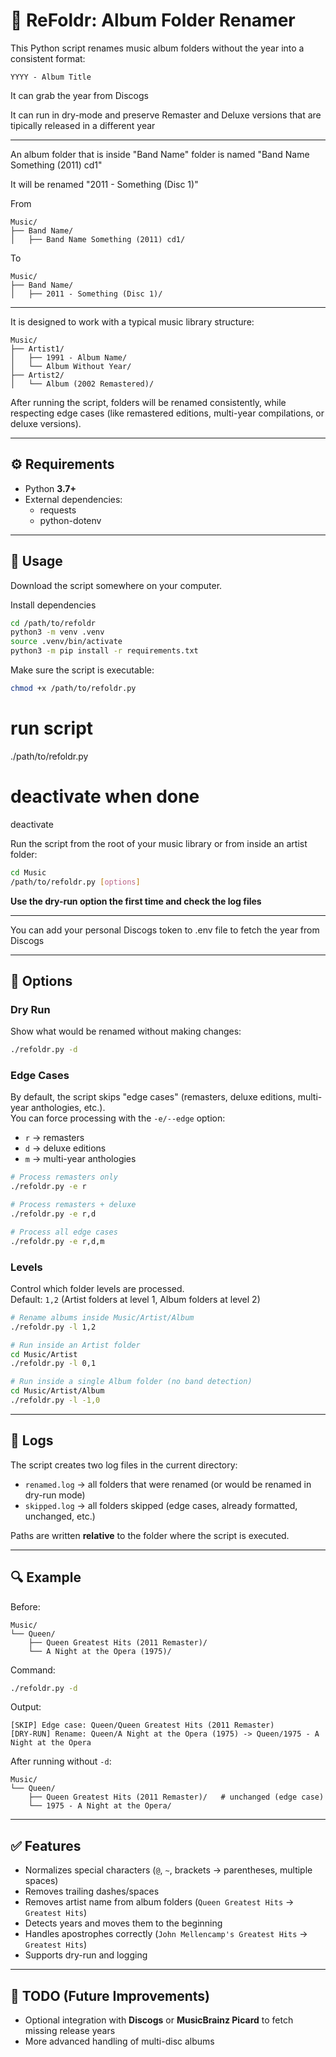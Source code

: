 # 📀 ReFoldr: Album Folder Renamer

This Python script renames music album folders without the year into a consistent format:

```
YYYY - Album Title
```

It can grab the year from Discogs

It can run in dry-mode and preserve Remaster and Deluxe versions that are tipically released in a different year

---

An album folder that is inside "Band Name" folder is named "Band Name Something (2011) cd1"

It will be renamed "2011 - Something (Disc 1)"

From

```
Music/
├── Band Name/
│   ├── Band Name Something (2011) cd1/
```

To 

```
Music/
├── Band Name/
│   ├── 2011 - Something (Disc 1)/
```

---

It is designed to work with a typical music library structure:

```
Music/
├── Artist1/
│   ├── 1991 - Album Name/
│   └── Album Without Year/
├── Artist2/
│   └── Album (2002 Remastered)/
```

After running the script, folders will be renamed consistently, while respecting edge cases (like remastered editions, multi-year compilations, or deluxe versions).

---

## ⚙️ Requirements

- Python **3.7+**
- External dependencies:
    - requests
    - python-dotenv
---

## 🚀 Usage

Download the script somewhere on your computer.

Install dependencies

```bash
cd /path/to/refoldr
python3 -m venv .venv
source .venv/bin/activate
python3 -m pip install -r requirements.txt
```
Make sure the script is executable:

```bash
chmod +x /path/to/refoldr.py
```

# run script
./path/to/refoldr.py

# deactivate when done
deactivate


Run the script from the root of your music library or from inside an artist folder:

```bash
cd Music
/path/to/refoldr.py [options]
```

**Use the dry-run option the first time and check the log files**

---

You can add your personal Discogs token to .env file to fetch the year from Discogs

---

## 📌 Options

### **Dry Run**
Show what would be renamed without making changes:

```bash
./refoldr.py -d
```

### **Edge Cases**
By default, the script skips "edge cases" (remasters, deluxe editions, multi-year anthologies, etc.).  
You can force processing with the `-e/--edge` option:

- `r` → remasters
- `d` → deluxe editions
- `m` → multi-year anthologies

```bash
# Process remasters only
./refoldr.py -e r

# Process remasters + deluxe
./refoldr.py -e r,d

# Process all edge cases
./refoldr.py -e r,d,m
```

### **Levels**
Control which folder levels are processed.  
Default: `1,2` (Artist folders at level 1, Album folders at level 2)

```bash
# Rename albums inside Music/Artist/Album
./refoldr.py -l 1,2

# Run inside an Artist folder
cd Music/Artist
./refoldr.py -l 0,1

# Run inside a single Album folder (no band detection)
cd Music/Artist/Album
./refoldr.py -l -1,0
```

---

## 📜 Logs

The script creates two log files in the current directory:

- `renamed.log` → all folders that were renamed (or would be renamed in dry-run mode)
- `skipped.log` → all folders skipped (edge cases, already formatted, unchanged, etc.)

Paths are written **relative** to the folder where the script is executed.

---

## 🔍 Example

Before:

```
Music/
└── Queen/
    ├── Queen Greatest Hits (2011 Remaster)/
    └── A Night at the Opera (1975)/
```

Command:

```bash
./refoldr.py -d
```

Output:

```
[SKIP] Edge case: Queen/Queen Greatest Hits (2011 Remaster)
[DRY-RUN] Rename: Queen/A Night at the Opera (1975) -> Queen/1975 - A Night at the Opera
```

After running without `-d`:

```
Music/
└── Queen/
    ├── Queen Greatest Hits (2011 Remaster)/   # unchanged (edge case)
    └── 1975 - A Night at the Opera/
```

---

## ✅ Features

- Normalizes special characters (`@`, `~`, brackets → parentheses, multiple spaces)
- Removes trailing dashes/spaces
- Removes artist name from album folders (`Queen Greatest Hits` → `Greatest Hits`)
- Detects years and moves them to the beginning
- Handles apostrophes correctly (`John Mellencamp's Greatest Hits` → `Greatest Hits`)
- Supports dry-run and logging

---

## 📌 TODO (Future Improvements)

- Optional integration with **Discogs** or **MusicBrainz Picard** to fetch missing release years
- More advanced handling of multi-disc albums
